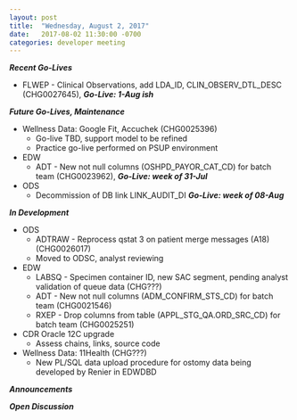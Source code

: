```yaml
---
layout: post
title:  "Wednesday, August 2, 2017"
date:   2017-08-02 11:30:00 -0700
categories: developer meeting
---
```

**_Recent Go-Lives_**
* FLWEP - Clinical Observations, add LDA_ID, CLIN_OBSERV_DTL_DESC (CHG0027645), **_Go-Live: 1-Aug ish_**

**_Future Go-Lives, Maintenance_**
* Wellness Data: Google Fit, Accuchek (CHG0025396)
	* Go-live TBD, support model to be refined
  * Practice go-live performed on PSUP environment
* EDW
	* ADT - New not null columns (OSHPD_PAYOR_CAT_CD) for batch team (CHG0023962), **_Go-Live: week of 31-Jul_**
* ODS
	* Decommission of DB link LINK_AUDIT_DI **_Go-Live: week of 08-Aug_**
  
**_In Development_**
* ODS
	* ADTRAW - Reprocess qstat 3 on patient merge messages (A18) (CHG0026017)
  * Moved to ODSC, analyst reviewing
* EDW
	* LABSQ - Specimen container ID, new SAC segment, pending analyst validation of queue data (CHG???)
	* ADT -  New not null columns (ADM_CONFIRM_STS_CD) for batch team (CHG0021546)
	* RXEP - Drop columns from table (APPL_STG_QA.ORD_SRC_CD) for batch team (CHG0025251)
* CDR Oracle 12C upgrade
  * Assess chains, links, source code
* Wellness Data: 11Health (CHG???)
  * New PL/SQL data upload procedure for ostomy data being developed by Renier in EDWDBD

**_Announcements_**

**_Open Discussion_**
